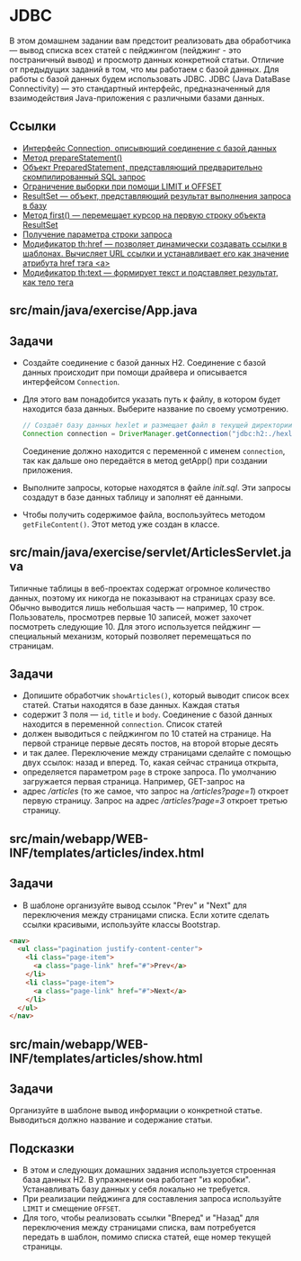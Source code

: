 # JDBC

В этом домашнем задании вам предстоит реализовать два обработчика — вывод списка всех статей с пейджингом (пейджинг - это постраничный вывод)
и просмотр данных конкретной статьи. Отличие от предыдущих заданий в том, что мы работаем с базой данных. Для работы с базой данных будем использовать JDBC. 
JDBC (Java DataBase Connectivity) — это стандартный интерфейс, предназначенный для взаимодействия Java-приложения с различными  базами данных.

## Ссылки

* [Интерфейс Connection, описывющий соединение с базой данных](https://docs.oracle.com/en/java/javase/11/docs/api/java.sql/java/sql/Connection.html)
* [Метод prepareStatement()](https://docs.oracle.com/en/java/javase/11/docs/api/java.sql/java/sql/Connection.html#prepareStatement(java.lang.String))
* [Объект PreparedStatement, представляющий предварительно скомпилированный SQL запрос](https://docs.oracle.com/en/java/javase/11/docs/api/java.sql/java/sql/PreparedStatement.html)
* [Ограничение выборки при помощи LIMIT и OFFSET](https://ru.hexlet.io/courses/rdb-basics/lessons/limit/theory_unit)
* [ResultSet — объект, представляющий результат выполнения запроса в базу](https://docs.oracle.com/en/java/javase/11/docs/api/java.sql/java/sql/ResultSet.html)
* [Метод first() — перемещает курсор на первую строку объекта ResultSet](https://docs.oracle.com/javase/8/docs/api/java/sql/ResultSet.html#first--)
* [Получение параметра строки запроса](https://javaee.github.io/javaee-spec/javadocs/javax/servlet/ServletRequest.html#getParameter-java.lang.String-)
* [Модификатор th:href — позволяет динамически создавать ссылки в шаблонах. Вычисляет URL ссылки и устанавливает его как значение атрибута href тэга \<a\>](https://www.thymeleaf.org/doc/tutorials/3.0/usingthymeleaf.html#link-urls)
* [Модификатор th:text — формирует текст и подставляет результат, как тело тега](https://www.thymeleaf.org/doc/tutorials/3.0/usingthymeleaf.html#using-texts)

## src/main/java/exercise/App.java

## Задачи

* Создайте соединение с базой данных H2. Соединение с базой данных происходит при помощи драйвера и описывается интерфейсом `Connection`. 
* Для этого вам понадобится указать путь к файлу, в котором будет находится база данных. Выберите название по своему усмотрению.

  ```java
  // Создаёт базу данных hexlet и размещает файл в текущей директории
  Connection connection = DriverManager.getConnection("jdbc:h2:./hexlet");
  ```

  Соединение должно находится с переменной с именем `connection`, так как дальше оно передаётся в метод getApp() при создании приложения.

* Выполните запросы, которые находятся в файле *init.sql*. Эти запросы создадут в базе данных таблицу и заполнят её данными. 
* Чтобы получить содержимое файла, воспользуйтесь методом `getFileContent()`. Этот метод уже создан в классе.

## src/main/java/exercise/servlet/ArticlesServlet.java

Типичные таблицы в веб-проектах содержат огромное количество данных, поэтому их никогда не показывают на страницах сразу все. 
Обычно выводится лишь небольшая часть — например, 10 строк. Пользователь, просмотрев первые 10 записей, может захочет посмотреть 
следующие 10. Для этого используется пейджинг — специальный механизм, который позволяет перемещаться по страницам.

## Задачи

* Допишите обработчик `showArticles()`, который выводит список всех статей. Статьи находятся в базе данных. Каждая статья 
* содержит 3 поля — `id`, `title` и `body`. Соединение с базой данных находится в переменной `connection`. Список статей 
* должен выводиться с пейджингом по 10 статей на странице. На первой странице первые десять постов, на второй вторые десять 
* и так далее. Переключение между страницами сделайте с помощью двух ссылок: назад и вперед. То, какая сейчас страница открыта, 
* определяется параметром `page` в строке запроса. По умолчанию загружается первая страница. Например, GET-запрос на 
* адрес */articles* (то же самое, что запрос на */articles?page=1*) откроет первую страницу. Запрос на адрес */articles?page=3* откроет третью страницу.

## src/main/webapp/WEB-INF/templates/articles/index.html

## Задачи

* В шаблоне организуйте вывод ссылок "Prev" и "Next" для переключения между страницами списка. Если хотите сделать ссылки красивыми, используйте классы Bootstrap.

```html
<nav>
  <ul class="pagination justify-content-center">
    <li class="page-item">
      <a class="page-link" href="#">Prev</a>
    </li>
    <li class="page-item">
      <a class="page-link" href="#">Next</a>
    </li>
  </ul>
</nav>
```

## src/main/webapp/WEB-INF/templates/articles/show.html

## Задачи

Организуйте в шаблоне вывод информации о конкретной статье. Выводиться должно название и содержание статьи.

## Подсказки

* В этом и следующих домашних задания используется строенная база данных H2. В упражнении она работает "из коробки". Устанавливать базу данных у себя локально не требуется.
* При реализации пейджинга для составления запроса используйте `LIMIT` и смещение `OFFSET`.
* Для того, чтобы реализовать ссылки "Вперед" и "Назад" для переключения между страницами списка, вам потребуется передать в шаблон, помимо списка статей, еще номер текущей страницы.
